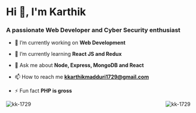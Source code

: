 <h1>Hi 👋, I'm Karthik</h1>
<h3>A passionate Web Developer and Cyber Security enthusiast</h3>

- 🔭 I’m currently working on **Web Development**

- 🌱 I’m currently learning **React JS and Redux**

- 💬 Ask me about **Node, Express, MongoDB and React**

- 📫 How to reach me **kkarthikmadduri1729@gmail.com**

- ⚡ Fun fact **PHP is gross**


<p><img align="left" src="https://github-readme-stats.vercel.app/api/top-langs?username=kk-1729&theme=algolia&show_icons=true&locale=en&layout=compact" alt="kk-1729" /></p>

<p>&nbsp;<img align="right" src="https://github-readme-stats.vercel.app/api?username=kk-1729&theme=algolia&show_icons=true&locale=en" alt="kk-1729" /></p>

